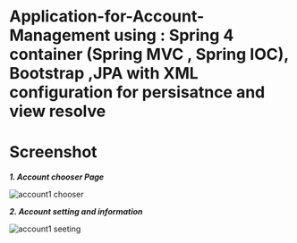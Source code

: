 # Application-for-Account-Management using : Spring 4 container (Spring MVC , Spring IOC), Bootstrap ,JPA with XML configuration for persisatnce and view resolve
# **Screenshot**

**_1. Account chooser Page_** 

![account1 chooser](https://user-images.githubusercontent.com/17427223/31127216-83e57c4e-a84e-11e7-8ad9-104bc2966e8a.png)

**_2. Account setting and information_**

![account1 seeting](https://user-images.githubusercontent.com/17427223/31127218-8722df8c-a84e-11e7-9c07-fcd0fa41c697.png)

